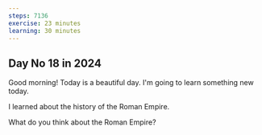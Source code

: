 ```yaml
---
steps: 7136
exercise: 23 minutes
learning: 30 minutes
---
```

## Day No 18 in 2024
Good morning! Today is a beautiful day.
I'm going to learn something new today.

I learned about the history of the Roman Empire.

What do you think about the Roman Empire?
